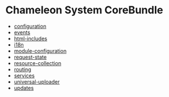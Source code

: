 Chameleon System CoreBundle
===========================

- [configuration](./resources/doc/configuration.md)
- [events](./resources/doc/events.md)
- [html-includes](./resources/doc/html-includes.md)
- [i18n](./resources/doc/i18n.md)
- [module-configuration](./resources/doc/module-configuration.md)
- [request-state](./resources/doc/request-state.md)
- [resource-collection](./resources/doc/resource-collection.md)
- [routing](./resources/doc/routing.md)
- [services](./resources/doc/services.md)
- [universal-uploader](./resources/doc/universal-uploader.md)
- [updates](./resources/doc/updates.md)